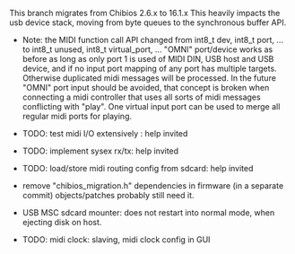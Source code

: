 This branch migrates from Chibios 2.6.x to 16.1.x
This heavily impacts the usb device stack, moving from byte queues to the synchronous buffer API.

* Note: the MIDI function call API changed from
int8_t dev, int8_t port, ...
to 
int8_t unused, int8_t virtual_port, ...
"OMNI" port/device works as before as long as only port 1 is used 
of MIDI DIN, USB host and USB device, and if no input port mapping of any port 
has multiple targets. Otherwise duplicated midi messages will be processed. 
In the future "OMNI" port input should be avoided, that concept is broken when 
connecting a midi controller that uses all sorts of midi messages conflicting 
with "play". One virtual input port can be used to merge all regular midi ports 
for playing.

* TODO: test midi I/O extensively : help invited
* TODO: implement sysex rx/tx: help invited
* TODO: load/store midi routing config from sdcard: help invited
* remove "chibios_migration.h" dependencies in firmware (in a separate commit)
  objects/patches probably still need it.
* USB MSC sdcard mounter: does not restart into normal mode, when ejecting disk on host.
* TODO: midi clock: slaving, midi clock config in GUI
